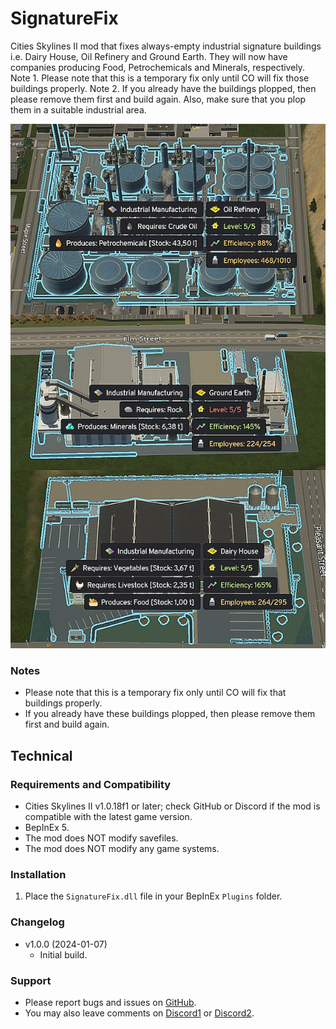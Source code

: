 # SignatureFix
Cities Skylines II mod that fixes always-empty industrial signature buildings i.e. Dairy House, Oil Refinery and Ground Earth. They will now have companies producing Food, Petrochemicals and Minerals, respectively.
Note 1. Please note that this is a temporary fix only until CO will fix those buildings properly.
Note 2. If you already have the buildings plopped, then please remove them first and build again. Also, make sure that you plop them in a suitable industrial area.

![Buildings](https://raw.githubusercontent.com/infixo/cs2-signaturefix/main/docs/signatures.png)

### Notes
 - Please note that this is a temporary fix only until CO will fix that buildings properly.
 - If you already have these buildings plopped, then please remove them first and build again.

## Technical

### Requirements and Compatibility
- Cities Skylines II v1.0.18f1 or later; check GitHub or Discord if the mod is compatible with the latest game version.
- BepInEx 5.
- The mod does NOT modify savefiles.
- The mod does NOT modify any game systems.

### Installation
1. Place the `SignatureFix.dll` file in your BepInEx `Plugins` folder.

### Changelog
- v1.0.0 (2024-01-07)
  - Initial build.

### Support
- Please report bugs and issues on [GitHub](https://github.com/Infixo/CS2-SignatureFix).
- You may also leave comments on [Discord1](https://discord.com/channels/1169011184557637825/1193641717191168091) or [Discord2](https://discord.com/channels/1024242828114673724/1193641841413861376).
